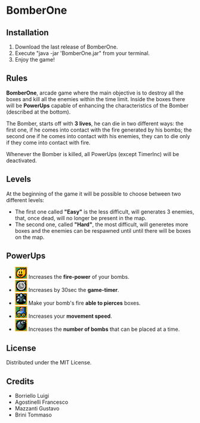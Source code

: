 # BomberOne

## Installation

1. Download the last release of BomberOne.
2. Execute "java -jar 'BomberOne.jar" from your terminal.
3. Enjoy the game!

## Rules

**BomberOne**, arcade game where the main objective is to destroy all the boxes and kill all the enemies within the time limit.
Inside the boxes there will be **PowerUps** capable of enhancing the characteristics of the Bomber (described at the bottom).

The Bomber, starts off with **3 lives**, he can die in two different ways: the first one, if he comes into contact with the fire generated by his bombs; the second one if he comes into contact with his enemies, they can to die only if they come into contact with fire.

Whenever the Bomber is killed, all PowerUps (except TimerInc) will be deactivated.


## Levels
At the beginning of the game it will be possible to choose between two different levels:
- The first one called **"Easy"** is the less difficult, will generates 3 enemies, that, once dead, will no longer be present in the map.
- The second one, called **"Hard"**, the most difficult, will generetes more boxes and the enemies can be respawned until until there will be boxes on the map. 


## PowerUps
- ![](src/main/resources/images/power_firepower.png?raw=true "FirePower") Increases the **fire-power** of your bombs.
- ![](src/main/resources/images/power_timer.png?raw=true "TimerInc") Increases by 30sec the **game-timer**.
- ![](src/main/resources/images/power_pierce.png?raw=true "Pierce") Make your bomb's fire **able to pierces** boxes.
- ![](src/main/resources/images/power_speed.png?raw=true "SpeedInc") Increases your **movement speed**.
- ![](src/main/resources/images/power_bomb.png?raw=true "MultiBomb") Increases the **number of bombs** that can be placed at a time.

## License
Distributed under the MIT License.

## Credits
- Borriello Luigi
- Agostinelli Francesco
- Mazzanti Gustavo
- Brini Tommaso

